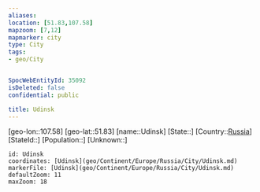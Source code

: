 ```yaml
---
aliases: 
location: [51.83,107.58]
mapzoom: [7,12] 
mapmarker: city 
type: City
tags:
- geo/City


SpocWebEntityId: 35092
isDeleted: false
confidential: public

title: Udinsk
---
```

[geo-lon::107.58]
[geo-lat::51.83]
[name::Udinsk]
[State::]
[Country::[Russia](geo/Continent/Europe/Russia.md)]
[StateId::]
[Population::]
[Unknown::]


```leaflet
id: Udinsk
coordinates: [Udinsk](geo/Continent/Europe/Russia/City/Udinsk.md)
markerFile: [Udinsk](geo/Continent/Europe/Russia/City/Udinsk.md)
defaultZoom: 11 
maxZoom: 18
```


